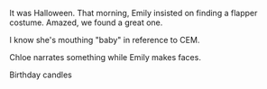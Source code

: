 It was Halloween.
That morning, Emily insisted on finding a flapper costume.
Amazed, we found a great one.

I know she's mouthing "baby" in reference to CEM.

Chloe narrates something while Emily makes faces.

Birthday candles


